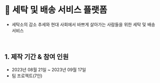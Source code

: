 # :pushpin: 세탁 및 배송 서비스 플랫폼
- 세탁소의 감소 추세와 현대 사회에서 바쁘게 살아가는 사람들을 위한 세탁 및 배송 서비스 
</br>

## 1. 제작 기간 & 참여 인원

-   2023년 08월 21일 ~ 2023년 09월 17일
-   팀 프로젝트(7인)

</br>
